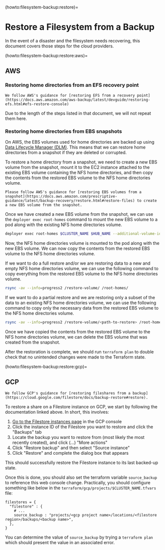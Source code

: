 (howto:filesystem-backup:restore)=
# Restore a Filesystem from a Backup

In the event of a disaster and the filesystem needs recovering, this document
covers those steps for the cloud providers.

(howto:filesystem-backup:restore:aws)=
## AWS

### Restoring home directories from an EFS recovery point

```{note}
We follow AWS's guidance for [restoring EFS from a recovery point](https://docs.aws.amazon.com/aws-backup/latest/devguide/restoring-efs.html#efs-restore-console)
```

Due to the length of the steps listed in that document, we will not repeat them here.

### Restoring home directories from EBS snapshots

On AWS, the EBS volumes used for home directories are backed up using [Data Lifecycle Manager (DLM)](https://docs.aws.amazon.com/ebs/latest/userguide/snapshot-lifecycle.html). This means that we can restore home directories from a snapshot if they are deleted or corrupted.

To restore a home directory from a snapshot, we need to create a new EBS volume from the snapshot, mount it to the EC2 instance attached to the existing EBS volume containing the NFS home directories, and then copy the contents from the restored EBS volume to the NFS home directories volume.

```{note}
Please follow AWS's guidance for [restoring EBS volumes from a snapshot](https://docs.aws.amazon.com/prescriptive-guidance/latest/backup-recovery/restore.html#restore-files) to create a new EBS volume from the snapshot.
```

Once we have created a new EBS volume from the snapshot, we can use the `deployer exec root-homes` command to mount the new EBS volume to a pod along with the existing NFS home directories volume.

```bash
deployer exec root-homes $CLUSTER_NAME $HUB_NAME --additional-volume-id=<new-ebs-volume-id> --additional-volume-mount-path=/restore-volume
```

Now, the NFS home directories volume is mounted to the pod along with the new EBS volume. We can now copy the contents from the restored EBS volume to the NFS home directories volume.

If we want to do a full restore and/or we are restoring data to a new and empty NFS home directories volume, we can use the following command to copy everything from the restored EBS volume to the NFS home directories volume.

```bash
rsync -av --info=progress2 /restore-volume/ /root-homes/
```

If we want to do a partial restore and we are restoring only a subset of the data to an existing NFS home directories volume, we can use the following command to copy only the necessary data from the restored EBS volume to the NFS home directories volume.

```bash
rsync -av --info=progress2 /restore-volume/<path-to-restore> /root-homes/<path-to-restore>
```

Once we have copied the contents from the restored EBS volume to the NFS home directories volume, we can delete the EBS volume that was created from the snapshot.

After the restoration is complete, we should run `terraform plan` to double check that no unintended changes were made to the Terraform state.

(howto:filesystem-backup:restore:gcp)=
## GCP

```{note}
We follow GCP's guidance for [restoring fileshares from a backup](https://cloud.google.com/filestore/docs/backup-restore#restore).
```

To restore a share on a Filestore instance on GCP, we start by following the
documentation linked above. In short, this involves:

1. [Go to the Filestore instances page](https://console.cloud.google.com/filestore/instances) in the GCP console
2. Click the instance ID of the Filestore you want to restore and click the "Backups" tab
3. Locate the backup you want to restore from (most likely the most recently created), and click (...) "More actions"
4. Click "Restore backup" and then select "Source instance"
5. Click "Restore" and complete the dialog box that appears

This should successfully restore the Filestore instance to its last backed-up state.

Once this is done, you should also set the terraform variable `source_backup` to
reference this web console change. Practically, you should configure something
like below in the `terraform/gcp/projects/$CLUSTER_NAME.tfvars` file:

```
filestores = {
  "filestore" : {
    # ...
    source_backup : "projects/<gcp project name>/locations/<filestore region>/backups/<backup name>",
  },
}
```

You can determine the value of `source_backup` by trying a `terraform plan`
which should present the value in an associated error.

